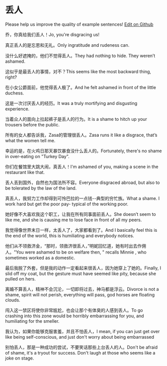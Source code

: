 # 丢人

Please help us improve the quality of example sentences! [Edit on Github](https://github.com/jiyushe/jiyu-example-sentence-source/blob/main/chinese/diuren.md)

<p><span class="chinese">乔，你真给我们丢人！</span><span class="english">Jo, you're disgracing us!</span></p>

<p><span class="chinese">真正丢人的是忘恩和无礼。</span><span class="english">Only ingratitude and rudeness can.</span></p>

<p><span class="chinese">没什么好遮掩的，他们不觉得丢人。</span><span class="english">They had nothing to hide. They weren’t ashamed.</span></p>

<p><span class="chinese">这似乎是最丢人的事情，对不？</span><span class="english">This seems like the most backward thing, right?</span></p>

<p><span class="chinese">在小女公爵面前，他觉得丢人极了。</span><span class="english">And he felt ashamed in front of the little duchess.</span></p>

<p><span class="chinese">这是一次讨厌丢人的经历。</span><span class="english">It was a truly mortifying and disgusting experience.</span></p>

<p><span class="chinese">当着众人的面向上拉起裤子是丢人的行为。</span><span class="english">It is a shame to hitch up your trousers before the public.</span></p>

<p><span class="chinese">所有的女人都告诉我，Zasa的管理很丢人。</span><span class="english">Zasa runs it like a disgrace, that’s what the women tell me.</span></p>

<p><span class="chinese">幸运的是，在火鸡日那天暴饮暴食没什么丢人的。</span><span class="english">Fortunately, there's no shame in over-eating on "Turkey Day".</span></p>

<p><span class="chinese">你们在餐馆里大跳大闹，真丢人！</span><span class="english">I'm ashamed of you, making a scene in the restaurant like that.</span></p>

<p><span class="chinese">丢人丢到国外，自然也为国法所不容。</span><span class="english">Everyone disgraced abroad, but also to be tolerated by the law of the land.</span></p>

<p><span class="chinese">真丢人，我努力工作却得到可怜巴拉的一点钱--典型的穷忙族。</span><span class="english">What a shame. I work hard but get the poor pay- typical of the working poor.</span></p>

<p><span class="chinese">她好像不大喜欢我这个职工，让我在所有同事面前丢人。</span><span class="english">She doesn’t seem to like me, and she is causing me to lose face in front of all my peers.</span></p>

<p><span class="chinese">我觉得像世界末日一样，太丢人了，大家都看到了。</span><span class="english">And I basically feel this is the end of the world, this is humiliating and everybody notices.</span></p>

<p><span class="chinese">他们从不领救济金，“那时，领救济很丢人，”明妮回忆道，她有时出去作佣人。</span><span class="english">"You were ashamed to be on welfare then, " recalls Minnie , who sometimes worked as a domestic.</span></p>

<p><span class="chinese">最后我脱了外套，但是我的动作一定看起来很丢人，因为她穿上了她的。</span><span class="english">Finally, I slid off my coat, but the gesture must have seemed like pity, because she pulled on hers.</span></p>

<p><span class="chinese">离婚不算丢人，精神不会沉沦，一切即将过去，神马都是浮云。</span><span class="english">Divorce is not a shame, spirit will not perish, everything will pass, god horses are floating clouds.</span></p>

<p><span class="chinese">闯入这一禁区将使你非常尴尬，也会让那个有体臭的人感到丢人。</span><span class="english">To go crashing into this zone would be horribly embarrassing for you, and humiliating for the smeller.</span></p>

<p><span class="chinese">我认为，如果你能够克服害羞，并且不怕丢人，</span><span class="english">I mean, if you can just get over like being self-conscious, and just don't worry about being embarrassed</span></p>

<p><span class="chinese">别怕丢人，那是一种成功的尝试，不要笑话那些上台丢人的人。</span><span class="english">Don't be afraid of shame, it's a tryout for success. Don't laugh at those who seems like a joke on stage.</span></p>

